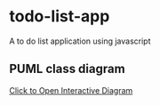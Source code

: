 # todo-list-app
A to do list application using javascript

## PUML class diagram
[Click to Open Interactive Diagram](http://tinyurl.com/2a26wqqa)<!--[Click to Open Interactive Diagram](./puml/todo-list-app.puml)-->
